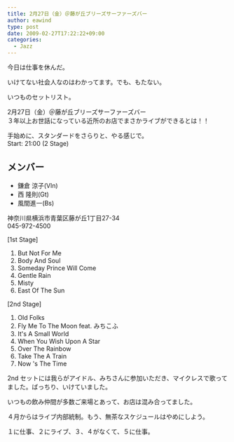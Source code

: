 ```yaml
---
title: 2月27日（金）＠藤が丘ブリーズサーファーズバー
author: eawind
type: post
date: 2009-02-27T17:22:22+09:00
categories:
  - Jazz
---
```

今日は仕事を休んだ。

いけてない社会人なのはわかってます。でも、もたない。

いつものセットリスト。

2月27日（金）＠藤が丘ブリーズサーファーズバー  
３年以上お世話になっている近所のお店でまさかライブができるとは！！

手始めに、スタンダードをさらりと、やる感じで。  
Start: 21:00 (2 Stage)

## メンバー
- 鎌倉 涼子(Vln)
- 西 隆則(Gt)
- 風間進一(Bs)

神奈川県横浜市青葉区藤が丘1丁目27-34  
045-972-4500  

[1st Stage]
1. But Not For Me  
2. Body And Soul  
3. Someday Prince Will Come  
4. Gentle Rain  
5. Misty  
6. East Of The Sun  

[2nd Stage]
1. Old Folks  
2. Fly Me To The Moon feat. みちこふ  
3. It's A Small World  
4. When You Wish Upon A Star  
5. Over The Rainbow  
6. Take The A Train  
7. Now 's The Time  

2nd セットには我らがアイドル、みちさんに参加いただき、マイクレスで歌ってました。ばっちり、いけていました。

いつもの飲み仲間が多数ご来場とあって、お店は混み合ってました。

４月からはライブ内部統制。もう、無茶なスケジュールはやめにしよう。

１に仕事、２にライブ、３、４がなくて、５に仕事。
